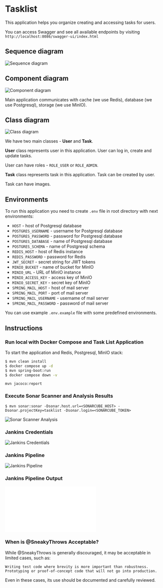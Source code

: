 # Tasklist

This application helps you organize creating and accessing tasks for users.

You can access Swagger and see all available endpoints by
visiting `http://localhost:8086/swagger-ui/index.html`

## Sequence diagram

![Sequence diagram](docs/sequence-diagram.png)

## Component diagram

![Component diagram](docs/component-diagram.png)

Main application communicates with cache (we use Redis), database (we use
Postgresql), storage (we use MinIO).

## Class diagram

![Class diagram](docs/class-diagram.png)

We have two main classes - **User** and **Task**.

**User** class represents user in this application. User can log in, create and
update tasks.

User can have roles - `ROLE_USER` or `ROLE_ADMIN`.

**Task** class represents task in this application. Task can be created by user.

Task can have images.

## Environments

To run this application you need to create `.env` file in root directory with
next environments:

- `HOST` - host of Postgresql database
- `POSTGRES_USERNAME` - username for Postgresql database
- `POSTGRES_PASSWORD` - password for Postgresql database
- `POSTGRES_DATABASE` - name of Postgresql database
- `POSTGRES_SCHEMA` - name of Postgresql schema
- `REDIS_HOST` - host of Redis instance
- `REDIS_PASSWORD` - password for Redis
- `JWT_SECRET` - secret string for JWT tokens
- `MINIO_BUCKET` - name of bucket for MinIO
- `MINIO_URL` - URL of MinIO instance
- `MINIO_ACCESS_KEY` - access key of MinIO
- `MINIO_SECRET_KEY` - secret key of MinIO
- `SPRING_MAIL_HOST` - host of mail server
- `SPRING_MAIL_PORT` - port of mail server
- `SPRING_MAIL_USERNAME` - username of mail server
- `SPRING_MAIL_PASSWORD` - password of mail server

You can use example `.env.example` file with some predefined environments.

## Instructions


### Run local with Docker Compose and Task List Application
To start the application and Redis, Postgresql, MinIO stack:
```bash
$ mvn clean install
$ docker compose up -d
$ mvn spring-boot:run
$ docker compose down -v
```

```
mvn jacoco:report
```

### Execute Sonar Scanner and Analysis Results
```
$ mvn sonar:sonar -Dsonar.host.url=<SONARCUBE_HOST> -Dsonar.projectKey=tasklist -Dsonar.login=<SONARCUBE_TOKEN>
```
![Sonar Scanner Analysis](docs/sonarcube.png)

### Jankins Credentials 
![Jankins Credentials](docs/jenkins-credentials.png)

### Jankins Pipeline
![Jankins Pipeline](docs/jenkins-pipeline.png)

### Jankins Pipeline Output 
![Jankins Pipeline Output](docs/jenkins-console-output.txt)

### When is @SneakyThrows Acceptable?

While @SneakyThrows is generally discouraged, it may be acceptable in limited cases, such as:

    Writing test code where brevity is more important than robustness.
    Prototyping or proof-of-concept code that will not go into production.

Even in these cases, its use should be documented and carefully reviewed.